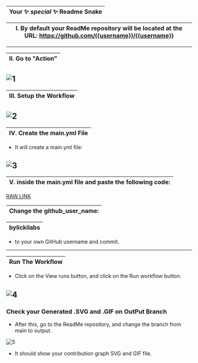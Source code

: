 |Your ✨ _special_ ✨ Readme Snake|
|---|

|I. By default your ReadMe repository will be located at the URL: https://github.com/{{username}}/{{username}}|
|---|
---

|II. Go to "Action"|
|---|

![1](https://user-images.githubusercontent.com/109308073/204129101-b406238f-270e-4ceb-84cc-71bc65daae71.jpg)
---

|III. Setup the Workflow|
|---|

![2](https://user-images.githubusercontent.com/109308073/204129164-50d49336-40cd-4518-8018-5422afde137c.jpg)
---

|IV. Create the main.yml File|
|---|

- It will create a main.yml file:

![3](https://user-images.githubusercontent.com/109308073/204129449-979a92aa-2947-47a3-9ee2-e8637a131c00.jpg)
---

|V. inside the main.yml file and paste the following code:|
|---|

[RAW LINK](https://raw.githubusercontent.com/bylickilabs/bylickilabs/main/.github/workflows/main.yml)

|Change the github_user_name:|
|---|

|bylickilabs|
|---|

- to your own GitHub username and commit.
---          

|Run The Workflow|
|---|

- Click on the View runs button, and click on the Run workflow button.

![4](https://user-images.githubusercontent.com/109308073/204130227-44cec1b6-313d-4e20-8847-7dd0fcabe821.jpg)
---

### Check your Generated .SVG and .GIF on OutPut Branch
- After this, go to the ReadMe repository, and change the branch from main to output.

![5](https://user-images.githubusercontent.com/109308073/204130442-b85e5bcc-1a63-49ae-ad01-89d1388abc63.jpg)
- It should show your contribution graph SVG and GIF file.

